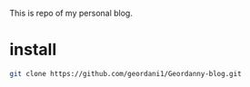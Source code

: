 This is repo of my personal blog.

# install 
``` bash
git clone https://github.com/geordani1/Geordanny-blog.git
